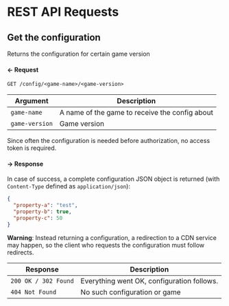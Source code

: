 
# REST API Requests

## Get the configuration

Returns the configuration for certain game version

#### ← Request

```rest
GET /config/<game-name>/<game-version>
```

| Argument         | Description                                                              |
|------------------|--------------------------------------------------------------------------|
| `game-name`      | A name of the game to receive the config about                           |
| `game-version`   | Game version                                                             |

Since often the configuration is needed before authorization, no access token is required.

#### → Response

In case of success, a complete configuration JSON object is returned 
(with `Content-Type` defined as `application/json`):
```json
{
  "property-a": "test", 
  "property-b": true, 
  "property-c": 50
}
```

**Warning**: Instead returning a configuration, a redirection to a CDN service may happen, so the
client who requests the configuration must follow redirects.

| Response             | Description                                          |
|----------------------|------------------------------------------------------|
| `200 OK / 302 Found` | Everything went OK, configuration follows.           |
| `404 Not Found`      | No such configuration or game                        |
